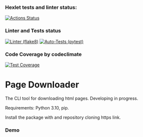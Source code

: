 ### Hexlet tests and linter status:
[![Actions Status](https://github.com/eugenenazirov/python-project-lvl3/workflows/hexlet-check/badge.svg)](https://github.com/eugenenazirov/python-project-lvl3/actions)

### Linter and Tests status
[![Linter (flake8)](https://github.com/eugenenazirov/python-project-lvl3/actions/workflows/linter.yml/badge.svg?event=push)](https://github.com/eugenenazirov/python-project-lvl3/actions/workflows/linter.yml)
[![Auto-Tests (pytest)](https://github.com/eugenenazirov/python-project-lvl3/actions/workflows/tests.yml/badge.svg?event=push)](https://github.com/eugenenazirov/python-project-lvl3/actions/workflows/tests.yml)

### Code Coverage by codeclimate
[![Test Coverage](https://api.codeclimate.com/v1/badges/20ba8352a3dd94528a80/test_coverage)](https://codeclimate.com/github/eugenenazirov/python-project-lvl3/test_coverage)

# Page Downloader
The CLI tool for downloading html pages.
Developing in progress.

Requirements: Python 3.10, pip.

Install the package with <pip install> and repository cloning https link.


### Demo
